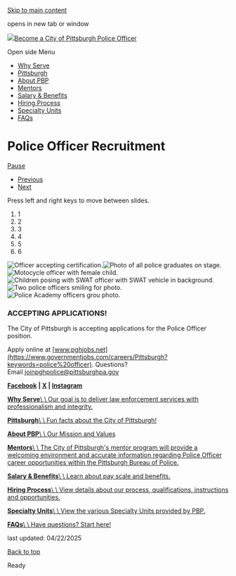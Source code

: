 [Skip to main content](https://www.pittsburghpa.gov/Safety/Police/Police-Officer-Recruitment#main-content)

opens in new tab or window

[![](https://www.pittsburghpa.gov/files/ocwebsite/aa717933-a856-488c-b5d6-85f4f6d46ff0/logo.png?w=88)Become a City of Pittsburgh Police Officer](https://www.pittsburghpa.gov/Safety/Police/Police-Officer-Recruitment)

Open side Menu

- [Why Serve](https://www.pittsburghpa.gov/Safety/Police/Police-Officer-Recruitment/Why-Serve)
- [Pittsburgh](https://www.pittsburghpa.gov/Safety/Police/Police-Officer-Recruitment/Pittsburgh)
- [About PBP](https://www.pittsburghpa.gov/Safety/Police/Police-Officer-Recruitment/About-PBP)
- [Mentors](https://www.pittsburghpa.gov/Safety/Police/Police-Officer-Recruitment/Mentors)
- [Salary & Benefits](https://www.pittsburghpa.gov/Safety/Police/Police-Officer-Recruitment/Salary-Benefits)
- [Hiring Process](https://www.pittsburghpa.gov/Safety/Police/Police-Officer-Recruitment/Hiring-Process)
- [Specialty Units](https://www.pittsburghpa.gov/Safety/Police/Police-Officer-Recruitment/Specialty-Units)
- [FAQs](https://www.pittsburghpa.gov/Safety/Police/Police-Officer-Recruitment/FAQs)

# Police Officer Recruitment

[Pause](https://www.pittsburghpa.gov/Safety/Police/Police-Officer-Recruitment#)

- [Previous](https://www.pittsburghpa.gov/Safety/Police/Police-Officer-Recruitment#)
- [Next](https://www.pittsburghpa.gov/Safety/Police/Police-Officer-Recruitment#)

Press left and right keys to move between slides.

1. 1
2. 2
3. 3
4. 4
5. 5
6. 6

![Officer accepting certification.](https://www.pittsburghpa.gov/files/assets/city/v/1/public-safety/images/police-recruitment/1.jpg)![Photo of all police graduates on stage.](https://www.pittsburghpa.gov/files/assets/city/v/1/public-safety/images/police-recruitment/2.jpg)![Motocycle officer with female child.](https://www.pittsburghpa.gov/files/assets/city/v/1/public-safety/images/police-recruitment/3.jpg)![Children posing with SWAT officer with SWAT vehicle in background.](https://www.pittsburghpa.gov/files/assets/city/v/1/public-safety/images/police-recruitment/4.jpg)![Two police officers smiling for photo.](https://www.pittsburghpa.gov/files/assets/city/v/1/public-safety/images/police-recruitment/5.jpg)![Police Academy officers grou photo.](https://www.pittsburghpa.gov/files/assets/city/v/1/public-safety/images/police-recruitment/6.jpg)

### ACCEPTING APPLICATIONS!

The City of Pittsburgh is accepting applications for the Police Officer position.

Apply online at [www.pghjobs.net](https://www.governmentjobs.com/careers/Pittsburgh?keywords=police%20officer). Questions? Email [joinpghpolice@pittsburghpa.gov](mailto:joinpghpolice@pittsburghpa.gov)

[**Facebook**](https://www.facebook.com/PittsburghPolice/) **\| [X](https://twitter.com/PghPolice) \| [Instagram](https://www.instagram.com/pghpolice/)**

[**Why Serve**\\
\\
Our goal is to deliver law enforcement services with professionalism and integrity.](https://www.pittsburghpa.gov/Safety/Police/Police-Officer-Recruitment/Why-Serve)

[**Pittsburgh**\\
\\
Fun facts about the City of Pittsburgh!](https://www.pittsburghpa.gov/Safety/Police/Police-Officer-Recruitment/Pittsburgh)

[**About PBP**\\
\\
Our Mission and Values](https://www.pittsburghpa.gov/Safety/Police/Police-Officer-Recruitment/About-PBP)

[**Mentors**\\
\\
The City of Pittsburgh's mentor program will provide a welcoming environment and accurate information regarding Police Officer career opportunities within the Pittsburgh Bureau of Police.](https://www.pittsburghpa.gov/Safety/Police/Police-Officer-Recruitment/Mentors)

[**Salary & Benefits**\\
\\
Learn about pay scale and benefits.](https://www.pittsburghpa.gov/Safety/Police/Police-Officer-Recruitment/Salary-Benefits)

[**Hiring Process**\\
\\
View details about our process, qualifications, instructions and opportunities.](https://www.pittsburghpa.gov/Safety/Police/Police-Officer-Recruitment/Hiring-Process)

[**Specialty Units**\\
\\
View the various Specialty Units provided by PBP.](https://www.pittsburghpa.gov/Safety/Police/Police-Officer-Recruitment/Specialty-Units)

[**FAQs**\\
\\
Have questions? Start here!](https://www.pittsburghpa.gov/Safety/Police/Police-Officer-Recruitment/FAQs)

last updated: 04/22/2025

[Back to top](https://www.pittsburghpa.gov/Safety/Police/Police-Officer-Recruitment#body-top)

Ready
